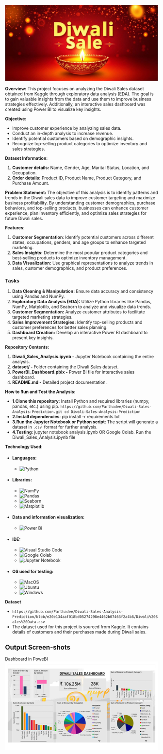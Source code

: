 <img src= "image/banner.jpeg" />

**Overview:** This project focuses on analyzing the Diwali Sales dataset obtained from Kaggle through exploratory data analysis (EDA). The goal is to gain valuable insights from the data and use them to improve business strategies effectively. Additionally, an interactive sales dashboard was created using Power BI to visualize key insights.

**Objective:** 
- Improve customer experience by analyzing sales data.
- Conduct an in-depth analysis to increase revenue.
- Identify potential customers based on demographic insights.
- Recognize top-selling product categories to optimize inventory and sales strategies.

**Dataset Information:** 

1. **Customer details:** Name, Gender, Age, Marital Status, Location, and Occupation.
2. **Order details:** Product ID, Product Name, Product Category, and Purchase Amount.

**Problem Statement:** The objective of this analysis is to identify patterns and trends in the Diwali sales data to improve customer targeting and maximize business profitability. By understanding customer demographics, purchase behaviors, and top-selling products, businesses can enhance customer experience, plan inventory efficiently, and optimize sales strategies for future Diwali sales.

**Features**:

1. **Customer Segmentation**: Identify potential customers across different states, occupations, genders, and age groups to enhance targeted marketing.
2. **Sales Insights:** Determine the most popular product categories and best-selling products to optimize inventory management.
3. **Data Visualization:** Use graphical representations to analyze trends in sales, customer demographics, and product preferences.
   
### Tasks
1. **Data Cleaning & Manipulation:** Ensure data accuracy and consistency using Pandas and NumPy.
2. **Exploratory Data Analysis (EDA):** Utilize Python libraries like Pandas, NumPy, Matplotlib, and Seaborn to analyze and visualize data trends.
3. **Customer Segmentation:** Analyze customer attributes to facilitate targeted marketing strategies.
4. **Sales Improvement Strategies:** Identify top-selling products and customer preferences for better sales planning.
5. **Dashboard Creation:** Develop an interactive Power BI dashboard to present key insights.

**Repository Contents:**

1. **Diwali_Sales_Analysis.ipynb -** Jupyter Notebook containing the entire analysis.
2. **dataset/ -** Folder containing the Diwali Sales dataset.
3. **PowerBI_Dashboard.pbix -** Power BI file for interactive sales dashboard.
4. **README.md -** Detailed project documentation.
 
**How to Run and Test the Analysis:**
- **1.Clone this repository**: Install Python and required libraries (numpy, pandas, etc.) using pip.
                   ```https://github.com/Parthadee/Diwali-Sales-Analysis-Prediction.git
                       cd Diwali-Sales-Analysis-Prediction```
 - **2.Install dependencies**: pip install -r requirements.txt
 - **3.Run the Jupyter Notebook or Python script**: The script will generate a dataset in ```.csv ```format for further analysis.
 - **4.Testing**: jupyter notebook analysis.ipynb OR Google Colab. Run the Diwali_Sales_Analysis.ipynb file
   
**Technology Used**:
- #### Languages:
  - ![Python](https://img.shields.io/badge/python-3670A0?style=for-the-badge&logo=python&logoColor=ffdd54)
- #### Libraries:
  - ![NumPy](https://img.shields.io/badge/numpy-%23013243.svg?style=for-the-badge&logo=numpy&logoColor=white)
  - ![Pandas](https://img.shields.io/badge/pandas-%23150458.svg?style=for-the-badge&logo=pandas&logoColor=white)
  - ![Seaborn](https://img.shields.io/badge/Seaborn-%23F7931E.svg?style=for-the-badge&logo=Seaborn&logoColor=white)
  - ![Matplotlib](https://img.shields.io/badge/Matplotlib-%23ffffff.svg?style=for-the-badge&logo=Matplotlib&logoColor=black)
- #### Data and information visualization:
  - ![Power Bi](https://img.shields.io/badge/power_bi-F2C811?style=for-the-badge&logo=powerbi&logoColor=black)
- #### IDE:
  - ![Visual Studio Code](https://img.shields.io/badge/Visual%20Studio%20Code-0078d7.svg?style=for-the-badge&logo=visual-studio-code&logoColor=white)
  - ![Google Colab](https://img.shields.io/badge/Google%20Colab-%23F9A825.svg?style=for-the-badge&logo=googlecolab&logoColor=white)
  - ![Jupyter Notebook](https://img.shields.io/badge/jupyter-%23FA0F00.svg?style=for-the-badge&logo=jupyter&logoColor=white)
- #### OS used for testing:
  - ![MacOS](https://img.shields.io/badge/mac%20os-000000?style=for-the-badge&logo=apple&logoColor=white)
  - ![Ubuntu](https://img.shields.io/badge/Ubuntu-E95420?style=for-the-badge&logo=ubuntu&logoColor=white)
  - ![Windows](https://img.shields.io/badge/Windows-0078D6?style=for-the-badge&logo=windows&logoColor=white)

**Dataset**
-  ``` https://github.com/Parthadee/Diwali-Sales-Analysis-Prediction/blob/e20e134aaf018bd05274298e4462b07463f2a4b8/Diwali%20Sales%20Data.csv ```
-  The dataset used for this project is sourced from Kaggle. It contains details of customers and their purchases made during Diwali sales.
## Output Screen-shots
Dashboard in PoweBI
<img src="image/img.jpg" />
